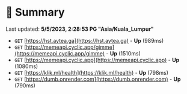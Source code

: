 # 📖 Summary
Last updated: **5/5/2023, 2:28:53 PG "Asia/Kuala_Lumpur"**

- `GET` [https://hst.aytea.ga](https://hst.aytea.ga) - **Up** (989ms)
- `GET` [https://memeapi.cyclic.app/gimme](https://memeapi.cyclic.app/gimme) - **Up** (1510ms)
- `GET` [https://memeapi.cyclic.app](https://memeapi.cyclic.app) - **Up** (1080ms)
- `GET` [https://klik.ml/health](https://klik.ml/health) - **Up** (798ms)
- `GET` [https://dumb.onrender.com](https://dumb.onrender.com) - **Up** (790ms)

